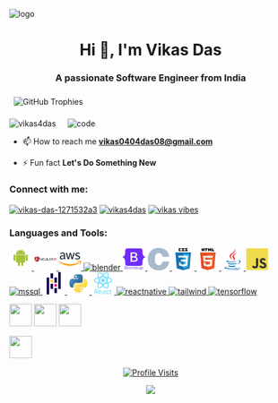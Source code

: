 ![logo](https://github.com/Vikas4Das/Vikas4Das/blob/main/vikas21.png)
<h1 align="center">Hi 👋, I'm Vikas Das</h1>
<h3 align="center">A passionate Software Engineer from India</h3>


<!-- HEADER: Clean, aligned GitHub stats & trophies -->
<p align="center">

<!-- Row: Trophies (keeps original trophy image, sized uniformly) -->
<img src="https://github-profile-trophy.vercel.app/?username=vikas4das&theme=radical&no-frame=false&no-bg=true&margin-w=4"
     alt="GitHub Trophies"
     height="140"
     style="vertical-align:middle;margin:8px;" />

</p>

<img align="right" alt="code" width="400" 
src="https://miro.medium.com/v2/resize:fit:1360/1*IRGHmiGsa16stedQvIaZfw.gif">
<p align="left"> <img src="https://komarev.com/ghpvc/?username=vikas4das&label=Profile%20views&color=0e75b6&style=flat" alt="vikas4das" /> </p>

- 📫 How to reach me **vikas0404das08@gmail.com**

- ⚡ Fun fact **Let's Do Something New**

<h3 align="left">Connect with me:</h3>
<p align="left">
<a href="https://linkedin.com/in/vikas-das-1271532a3" target="blank"><img align="center" src="https://raw.githubusercontent.com/rahuldkjain/github-profile-readme-generator/master/src/images/icons/Social/linked-in-alt.svg" alt="vikas-das-1271532a3" height="30" width="40" /></a>
<a href="https://instagram.com/vikas4das" target="blank"><img align="center" src="https://raw.githubusercontent.com/rahuldkjain/github-profile-readme-generator/master/src/images/icons/Social/instagram.svg" alt="vikas4das" height="30" width="40" /></a>
<a href="https://www.youtube.com/c/vikas vibes" target="blank"><img align="center" src="https://raw.githubusercontent.com/rahuldkjain/github-profile-readme-generator/master/src/images/icons/Social/youtube.svg" alt="vikas vibes" height="30" width="40" /></a>
</p>

<h3 align="left">Languages and Tools:</h3>
<p align="left"> <a href="https://developer.android.com" target="_blank" rel="noreferrer"> <img src="https://raw.githubusercontent.com/devicons/devicon/master/icons/android/android-original-wordmark.svg" alt="android" width="40" height="40"/> </a> <a href="https://angular.io" target="_blank" rel="noreferrer"> <img src="https://raw.githubusercontent.com/devicons/devicon/master/icons/angularjs/angularjs-original-wordmark.svg" alt="angularjs" width="40" height="40"/> </a> <a href="https://aws.amazon.com" target="_blank" rel="noreferrer"> <img src="https://raw.githubusercontent.com/devicons/devicon/master/icons/amazonwebservices/amazonwebservices-original-wordmark.svg" alt="aws" width="40" height="40"/> </a> <a href="https://www.blender.org/" target="_blank" rel="noreferrer"> <img src="https://download.blender.org/branding/community/blender_community_badge_white.svg" alt="blender" width="40" height="40"/> </a> <a href="https://getbootstrap.com" target="_blank" rel="noreferrer"> <img src="https://raw.githubusercontent.com/devicons/devicon/master/icons/bootstrap/bootstrap-plain-wordmark.svg" alt="bootstrap" width="40" height="40"/> </a> <a href="https://www.cprogramming.com/" target="_blank" rel="noreferrer"> <img src="https://raw.githubusercontent.com/devicons/devicon/master/icons/c/c-original.svg" alt="c" width="40" height="40"/> </a> <a href="https://www.w3schools.com/css/" target="_blank" rel="noreferrer"> <img src="https://raw.githubusercontent.com/devicons/devicon/master/icons/css3/css3-original-wordmark.svg" alt="css3" width="40" height="40"/> </a> <a href="https://www.w3.org/html/" target="_blank" rel="noreferrer"> <img src="https://raw.githubusercontent.com/devicons/devicon/master/icons/html5/html5-original-wordmark.svg" alt="html5" width="40" height="40"/> </a> <a href="https://www.java.com" target="_blank" rel="noreferrer"> <img src="https://raw.githubusercontent.com/devicons/devicon/master/icons/java/java-original.svg" alt="java" width="40" height="40"/> </a> <a href="https://developer.mozilla.org/en-US/docs/Web/JavaScript" target="_blank" rel="noreferrer"> <img src="https://raw.githubusercontent.com/devicons/devicon/master/icons/javascript/javascript-original.svg" alt="javascript" width="40" height="40"/> </a> <a href="https://www.microsoft.com/en-us/sql-server" target="_blank" rel="noreferrer"> <img src="https://www.svgrepo.com/show/303229/microsoft-sql-server-logo.svg" alt="mssql" width="40" height="40"/> </a> <a href="https://pandas.pydata.org/" target="_blank" rel="noreferrer"> <img src="https://raw.githubusercontent.com/devicons/devicon/2ae2a900d2f041da66e950e4d48052658d850630/icons/pandas/pandas-original.svg" alt="pandas" width="40" height="40"/> </a> <a href="https://www.python.org" target="_blank" rel="noreferrer"> <img src="https://raw.githubusercontent.com/devicons/devicon/master/icons/python/python-original.svg" alt="python" width="40" height="40"/> </a> <a href="https://reactjs.org/" target="_blank" rel="noreferrer"> <img src="https://raw.githubusercontent.com/devicons/devicon/master/icons/react/react-original-wordmark.svg" alt="react" width="40" height="40"/> </a> <a href="https://reactnative.dev/" target="_blank" rel="noreferrer"> <img src="https://reactnative.dev/img/header_logo.svg" alt="reactnative" width="40" height="40"/> </a> <a href="https://tailwindcss.com/" target="_blank" rel="noreferrer"> <img src="https://www.vectorlogo.zone/logos/tailwindcss/tailwindcss-icon.svg" alt="tailwind" width="40" height="40"/> </a> <a href="https://www.tensorflow.org" target="_blank" rel="noreferrer"> <img src="https://www.vectorlogo.zone/logos/tensorflow/tensorflow-icon.svg" alt="tensorflow" width="40" height="40"/> </a> </p>







<p >
  <img src="https://github-readme-stats.vercel.app/api?username=vikas4das&theme=dark&hide_border=false&include_all_commits=false&count_private=false" width="40" height="40" />
  <img src="https://nirzak-streak-stats.vercel.app/?user=vikas4das&theme=dark&hide_border=false" width="40" height="40" />
  <img src="https://github-readme-stats.vercel.app/api/top-langs/?username=vikas4das&theme=dark&hide_border=false&include_all_commits=false&count_private=false&layout=compact" width="40" height="40" />
</p>







<p>
  <img src="https://github-contributor-stats.vercel.app/api?username=vikas4das&limit=5&theme=dark&combine_all_yearly_contributions=true" width="40" height="40"/>
</p>


<p align="center">
  <a href="https://vikas4das.github.io/Portfolio/
       ">
    <img src="https://github.com/Vikas4Das/Vikas4Das/blob/main/" alt="Profile Visits" />
  </a>
</p>

<p align="center">
  <img src="https://quotes-github-readme.vercel.app/api?type=horizontal&theme=radical" width="70%"/>
</p>
<!-- Proudly created with GPRM ( https://gprm.itsvg.in ) -->
